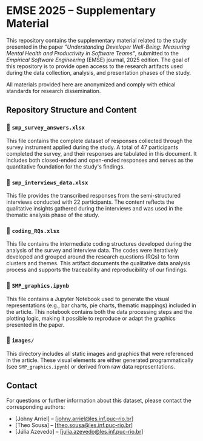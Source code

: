 # EMSE 2025 – Supplementary Material

This repository contains the supplementary material related to the study presented in the paper *"Understanding Developer Well-Being: Measuring Mental Health and Productivity in Software Teams"*, submitted to the *Empirical Software Engineering* (EMSE) journal, 2025 edition. The goal of this repository is to provide open access to the research artifacts used during the data collection, analysis, and presentation phases of the study.

All materials provided here are anonymized and comply with ethical standards for research dissemination.

## Repository Structure and Content

### 📄 `smp_survey_answers.xlsx`
This file contains the complete dataset of responses collected through the survey instrument applied during the study. A total of 47 participants completed the survey, and their responses are tabulated in this document. It includes both closed-ended and open-ended responses and serves as the quantitative foundation for the study's findings.

### 📄 `smp_interviews_data.xlsx`
This file provides the transcribed responses from the semi-structured interviews conducted with 22 participants. The content reflects the qualitative insights gathered during the interviews and was used in the thematic analysis phase of the study.

### 📄 `coding_RQs.xlsx`
This file contains the intermediate coding structures developed during the analysis of the survey and interview data. The codes were iteratively developed and grouped around the research questions (RQs) to form clusters and themes. This artifact documents the qualitative data analysis process and supports the traceability and reproducibility of our findings.

### 📄 `SMP_graphics.ipynb`
This file contains a Jupyter Notebook used to generate the visual representations (e.g., bar charts, pie charts, thematic mappings) included in the article. This notebook contains both the data processing steps and the plotting logic, making it possible to reproduce or adapt the graphics presented in the paper.

### 📁 `images/`
This directory includes all static images and graphics that were referenced in the article. These visual elements are either generated programmatically (see `SMP_graphics.ipynb`) or derived from raw data representations.

## Contact

For questions or further information about this dataset, please contact the corresponding authors:

- [Johny Arriel] – [johny.arriel@les.inf.puc-rio.br]
- [Theo Sousa] – [theo.sousa@les.inf.puc-rio.br]
- [Júlia Azevedo] – [julia.azevedo@les.inf.puc-rio.br]

